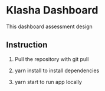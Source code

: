 # Klasha Dashboard

This dashboard assessment design

## Instruction

1. Pull the repository with git pull

2. yarn install to install dependencies

3. yarn start to run app locally
